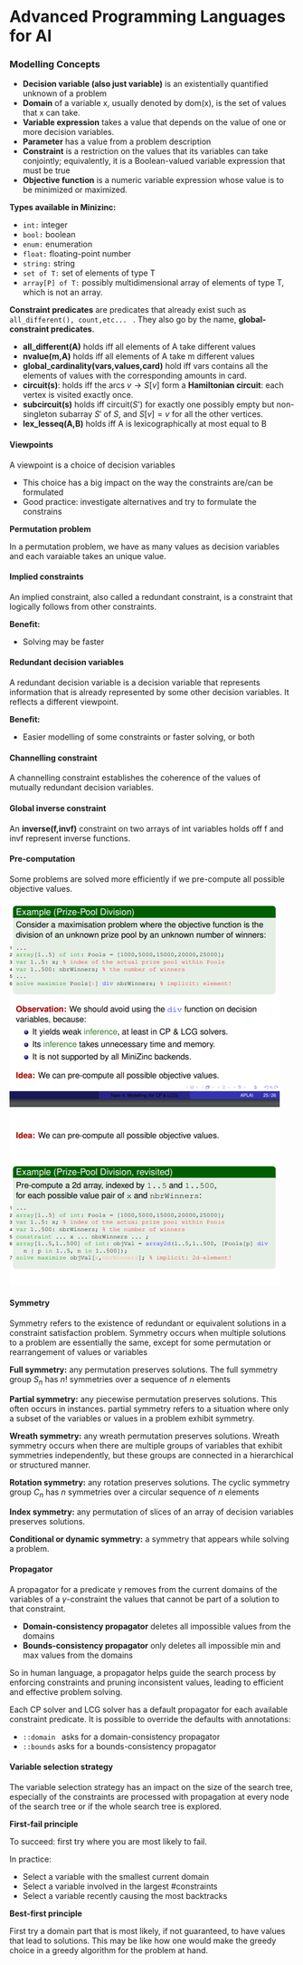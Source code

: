 # Advanced Programming Languages for AI



### **Modelling Concepts**

- **Decision variable (also just variable)** is an existentially quantified unknown of a problem
- **Domain** of a variable x, usually denoted by dom(x), is the set of values that x can take.
- **Variable expression** takes a value that depends on the value of one or more decision variables.
- **Parameter** has a value from a problem description
- **Constraint** is a restriction on the values that its variables can take conjointly; equivalently, it is a Boolean-valued variable expression that must be true
- **Objective function** is a numeric variable expression whose value is to be minimized or maximized.



**Types available in Minizinc:**

- ```int:``` integer
- ```bool:``` boolean
- ```enum:``` enumeration
- ```float:``` floating-point number
- ```string:``` string
- ```set of T:``` set of elements of type T 
- ```array[P] of T:``` possibly multidimensional array of elements of type T, which is not an array.



**Constraint predicates** are predicates that already exist such as ```all_different(), count,etc... ``` . They also go by the name, **global-constraint predicates**.



- **all_different(A)** holds iff all elements of A take different values
- **nvalue(m,A)** holds iff all elements of A take m different values
- **global_cardinality(vars,values,card)** hold iff vars contains all the elements of values with the corresponding amounts in card.
- **circuit(s)**: holds iff the arcs $v \rightarrow S[v]$ form a **Hamiltonian circuit**: each vertex is visited exactly once.
- **subcircuit(s)** holds iff circuit($S$') for exactly one possibly empty but non-singleton subarray $S'$ of $S$, and $S[v]=v$ for all the other vertices. 
- **lex_lesseq(A,B)** holds iff A is lexicographically at most equal to B





#### **Viewpoints**

A viewpoint is a choice of decision variables

- This choice has a big impact on the way the constraints are/can be formulated
- Good practice: investigate alternatives and try to formulate the constrains



**Permutation problem**

In a permutation problem, we have as many values as decision variables and each varaiable takes an unique value.



#### Implied constraints

An implied constraint, also called a redundant constraint, is a constraint that logically follows from other constraints.

**Benefit:**

- Solving may be faster



#### Redundant decision variables

A redundant decision variable is a decision variable that represents information that is already represented by some other decision variables. It reflects a different viewpoint.

**Benefit:**

- Easier modelling of some constraints or faster solving, or both



#### Channelling constraint

A channelling constraint establishes the coherence of the values of mutually redundant decision variables.



#### Global inverse constraint

An **inverse(f,invf)** constraint on two arrays of int variables holds off f and invf represent inverse functions.



#### Pre-computation

Some problems are solved more efficiently if we pre-compute all possible objective values.

![image-20230520190841103](img/image-20230520190841103.png)

#### Symmetry

Symmetry refers to the existence of redundant or equivalent solutions in a constraint satisfaction problem. Symmetry occurs when multiple solutions to a problem are essentially the same, except for some permutation or rearrangement of values or variables



**Full symmetry:** any permutation preserves solutions. The full symmetry group $S_n$ has $n!$ symmetries over a sequence of $n$ elements

**Partial symmetry:** any piecewise permutation preserves solutions. This often occurs in instances. partial symmetry refers to a situation where only a subset of the variables or values in a problem exhibit symmetry.

**Wreath symmetry:** any wreath permutation preserves solutions. Wreath symmetry occurs when there are multiple groups of variables that exhibit symmetries independently, but these groups are connected in a hierarchical or structured manner.

**Rotation symmetry:** any rotation preserves solutions. The cyclic symmetry group $C_n$ has $n$ symmetries over a circular sequence of $n$ elements

**Index symmetry:** any permutation of slices of an array of decision variables preserves solutions.

**Conditional or dynamic symmetry:** a symmetry that appears while solving a problem. 



#### Propagator

A propagator for a predicate $\gamma$ removes from the current domains of the variables of a $\gamma$-constraint the values that cannot be part of a solution to that constraint.

- **Domain-consistency propagator** deletes all impossible values from the domains
- **Bounds-consistency propagator** only deletes all impossible min and max values from the domains

So in human language, a propagator helps guide the search process by enforcing constraints and pruning inconsistent values, leading to efficient and effective problem solving.



Each CP solver and LCG solver has a default propagator for each available constraint predicate. It is possible to override the defaults with annotations:

- `::domain ` asks for a domain-consistency propagator
- `::bounds` asks for a bounds-consistency propagator



#### Variable selection strategy

The variable selection strategy has an impact on the size of the search tree, especially of the constraints are processed with propagation at every node of the search tree or if the whole search tree is explored.

**First-fail principle**

To succeed: first try where you are most likely to fail.

In practice:

- Select a variable with the smallest current domain
- Select a variable involved in the largest #constraints
- Select a variable recently causing the most backtracks



**Best-first principle**

First try a domain part that is most likely, if not guaranteed, to have values that lead to solutions. This may be like how one would make the greedy choice in a greedy algorithm for the problem at hand.